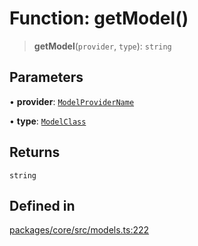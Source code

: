 # Function: getModel()

> **getModel**(`provider`, `type`): `string`

## Parameters

• **provider**: [`ModelProviderName`](../enumerations/ModelProviderName.md)

• **type**: [`ModelClass`](../enumerations/ModelClass.md)

## Returns

`string`

## Defined in

[packages/core/src/models.ts:222](https://github.com/okcashpro/okai/blob/7fcf54e7fb2ba027d110afcc319c0b01b3f181dc/packages/core/src/models.ts#L222)
